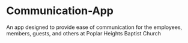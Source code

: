 # Communication-App
An app designed to provide ease of communication for the employees, members, guests, and others at Poplar Heights Baptist Church
